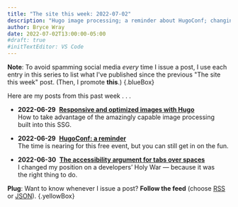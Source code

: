 ```yaml
---
title: "The site this week: 2022-07-02"
description: "Hugo image processing; a reminder about HugoConf; changing sides in a Holy War."
author: Bryce Wray
date: 2022-07-02T13:00:00-05:00
#draft: true
#initTextEditor: VS Code
---
```


**Note**: To avoid spamming social media *every* time I issue a post, I use each entry in this series to list what I've published since the previous "The site this week" post. (Then, I promote **this**.)
{.blueBox}

Here are my posts from this past week . . .

- <span class="sansSerif"><strong class="pokey">2022-06-29</strong>&nbsp;&nbsp;[**Responsive and optimized images with Hugo**](/posts/2022/06/responsive-optimized-images-hugo/)</span>\
How to take advantage of the amazingly capable image processing built into this SSG.

- <span class="sansSerif"><strong class="pokey">2022-06-29</strong>&nbsp;&nbsp;[**HugoConf: a reminder**](/posts/2022/06/hugoconf-reminder/)</span>\
The time is nearing for this free event, but you can still get in on the fun.

- <span class="sansSerif"><strong class="pokey">2022-06-30</strong>&nbsp;&nbsp;[**The accessibility argument for tabs over spaces**](/posts/2022/06/accessibility-argument-tabs-spaces/)</span>\
I changed my position on a developers’ Holy War — because it was the right thing to do.

**Plug**: Want to know whenever I issue a post? **Follow the feed** (choose [RSS](/index.xml) or [JSON](/index.json)).
{.yellowBox}
